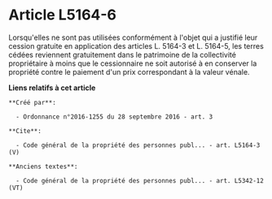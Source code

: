 # Article L5164-6

Lorsqu'elles ne sont pas utilisées conformément à l'objet qui a justifié leur cession gratuite en application des articles L.
5164-3 et L. 5164-5, les terres cédées reviennent gratuitement dans le patrimoine de la collectivité propriétaire à moins que
le cessionnaire ne soit autorisé à en conserver la propriété contre le paiement d'un prix correspondant à la valeur vénale.

**Liens relatifs à cet article**

	**Créé par**:

	  - Ordonnance n°2016-1255 du 28 septembre 2016 - art. 3

	**Cite**:

	  - Code général de la propriété des personnes publ... - art. L5164-3 (V)

	**Anciens textes**:

	  - Code général de la propriété des personnes publ... - art. L5342-12 (VT)
